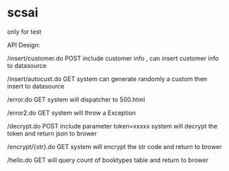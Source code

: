# scsai
only for test

API Design:

/insert/customer.do     POST   include customer info , can insert customer info to datasource 

/insert/autocust.do  GET   system can generate randomly a custom then insert to datasource

/error.do     GET    system will dispatcher to 500.html

/error2.do   GET  	  system will throw a Exception

/decrypt.do    POST   include parameter token=xxxxx     system will decrypt the token  and return json to brower

/encrypt/{str}.do    GET   system will encrypt the str code and return to brower

/hello.do     GET   will query count of booktypes table and return to brower
